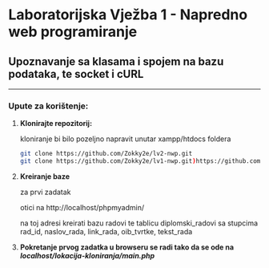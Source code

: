 # Laboratorijska Vježba 1 - Napredno web programiranje

## Upoznavanje sa klasama i spojem na bazu podataka, te socket i cURL

---

### Upute za korištenje:

1. **Klonirajte repozitorij:**

    kloniranje bi bilo pozeljno napravit unutar xampp/htdocs foldera
     ```bash
     git clone https://github.com/Zokky2e/lv2-nwp.git
     git clone https://github.com/Zokky2e/lv1-nwp.git)https://github.com/Zokky2e/lv1-nwp.git

2. **Kreiranje baze**

   za prvi zadatak

   otici na http://localhost/phpmyadmin/

   na toj adresi kreirati bazu radovi te tablicu diplomski_radovi sa stupcima rad_id, naslov_rada, link_rada, oib_tvrtke, tekst_rada

3. **Pokretanje prvog zadatka u browseru se radi tako da se ode na _localhost/lokacija-kloniranja/main.php_**

